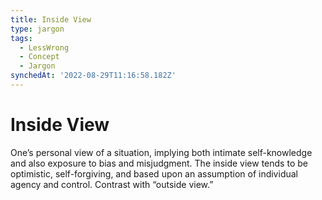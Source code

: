 ```yaml
---
title: Inside View
type: jargon
tags:
  - LessWrong
  - Concept
  - Jargon
synchedAt: '2022-08-29T11:16:58.182Z'
---
```

# Inside View



One’s personal view of a situation, implying both intimate self-knowledge and also exposure to bias and misjudgment. The inside view tends to be optimistic, self-forgiving, and based upon an assumption of individual agency and control. Contrast with “outside view.”  
 